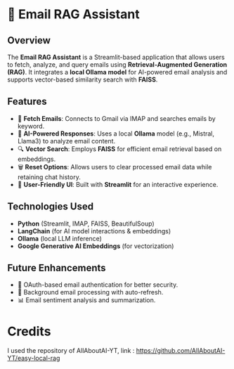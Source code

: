 # 📧 Email RAG Assistant

## Overview
The **Email RAG Assistant** is a Streamlit-based application that allows users to fetch, analyze, and query emails using **Retrieval-Augmented Generation (RAG)**. It integrates a **local Ollama model** for AI-powered email analysis and supports vector-based similarity search with **FAISS**.

## Features
- 📩 **Fetch Emails**: Connects to Gmail via IMAP and searches emails by keyword.
- 🧠 **AI-Powered Responses**: Uses a local **Ollama** model (e.g., Mistral, Llama3) to analyze email content.
- 🔍 **Vector Search**: Employs **FAISS** for efficient email retrieval based on embeddings.
- 🗑 **Reset Options**: Allows users to clear processed email data while retaining chat history.
- 🎨 **User-Friendly UI**: Built with **Streamlit** for an interactive experience.

## Technologies Used
- **Python** (Streamlit, IMAP, FAISS, BeautifulSoup)
- **LangChain** (for AI model interactions & embeddings)
- **Ollama** (local LLM inference)
- **Google Generative AI Embeddings** (for vectorization)

## Future Enhancements
- 📌 OAuth-based email authentication for better security.
- 🔄 Background email processing with auto-refresh.
- 📊 Email sentiment analysis and summarization.

# Credits

I used the repository of AllAboutAI-YT, link : https://github.com/AllAboutAI-YT/easy-local-rag
